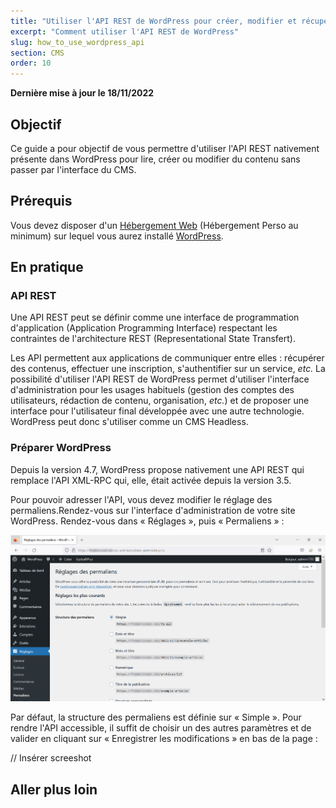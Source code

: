 ```yaml
---
title: "Utiliser l'API REST de WordPress pour créer, modifier et récupérer des contenus"
excerpt: "Comment utiliser l'API REST de WordPress"
slug: how_to_use_wordpress_api
section: CMS
order: 10
---
```


**Dernière mise à jour le 18/11/2022**

## Objectif

Ce guide a pour objectif de vous permettre d'utiliser l'API REST nativement présente dans WordPress pour lire, créer ou modifier du contenu sans passer par l'interface du CMS.

## Prérequis

Vous devez disposer d'un [Hébergement Web](https://www.ovhcloud.com/fr/web-hosting/) (Hébergement Perso au minimum) sur lequel vous aurez installé [WordPress](https://docs.ovh.com/fr/hosting/modules-en-1-clic/).

## En pratique

### API REST

Une API REST peut se définir comme une interface de programmation d'application (Application Programming Interface) respectant les contraintes de l'architecture REST (Representational State Transfert).

Les API permettent aux applications de communiquer entre elles : récupérer des contenus, effectuer une inscription, s'authentifier sur un service, _etc._
La possibilité d'utiliser l'API REST de WordPress permet d'utiliser l'interface d'administration pour les usages habituels (gestion des comptes des utilisateurs, rédaction de contenu, organisation, _etc._) et de proposer une interface pour l'utilisateur final développée avec une autre technologie. WordPress peut donc s'utiliser comme un CMS Headless.

### Préparer WordPress

Depuis la version 4.7, WordPress propose nativement une API REST qui remplace l'API XML-RPC qui, elle, était activée depuis la version 3.5.

Pour pouvoir adresser l'API, vous devez modifier le réglage des permaliens.Rendez-vous sur l'interface d'administration de votre site WordPress. Rendez-vous dans « Réglages », puis « Permaliens » :

![Permaliens WordPress](images/how_to_use_wordpress_api%5B1%5D.png)

Par défaut, la structure des permaliens est définie sur « Simple ». Pour rendre l'API accessible, il suffit de choisir un des autres paramètres et de valider en cliquant sur « Enregistrer les modifications » en bas de la page :

// Insérer screeshot

## Aller plus loin

